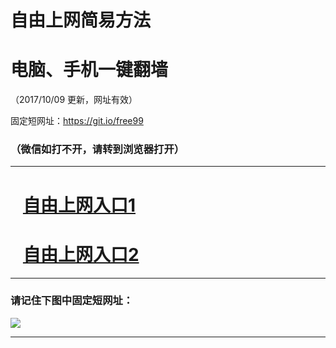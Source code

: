 ﻿# 自由上网简易方法

# 电脑、手机一键翻墙

（2017/10/09 更新，网址有效）

固定短网址：https://git.io/free99

### （微信如打不开，请转到浏览器打开）


***





# &nbsp;&nbsp; <a href="http://ft812717689.fwq-tz-1001.info/fwqtz01.html?t=10090011372 " target="_blank">自由上网入口1</a>
# &nbsp;&nbsp; <a href="http://ft3257310540.fwq-tz-1002.info/fwqtz02.html?t=10090016111 " target="_blank">自由上网入口2</a>
***

### 请记住下图中固定短网址：

<img src="https://s3-us-west-2.amazonaws.com/fwq-1001/yjfq-20170905okok.png" /> 


***

